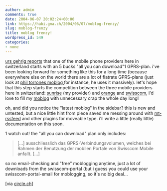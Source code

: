 ```yaml
---
author: admin
comments: true
date: 2004-06-07 20:02:24+00:00
link: https://habi.gna.ch/2004/06/07/moblog-frenzy/
slug: moblog-frenzy
title: moblog frenzy!
wordpress_id: 549
categories:
- none
---
```


[urs gehrig reports](http://circle.ch/blog/p1453.html) that one of the mobile phone providers here in switzerland starts with an 5 bucks "all you can download"1 GPRS-plan. i've been looking forward for something like this for a long time (because everywhere else on the world there are a lot of flatrate GPRS-plans (just look at [phil torrones moblog ](http://pt.textamerica.com/)for instance, he uses it massively).
let's hope that this step starts the competition between the three mobile providers here in switzerland: [sunrise](http://mobile.sunrise.ch/home.htm) (my provider) and [orange](http://www.orange.ch/) and [swisscom](http://www.swisscom-mobile.ch/), i'd love to fill my [moblog](http://moblg.net/blog/habi) with unnecessary crap the whole day long!

oh, and did you notice the "latest moblog" in the sidebar? this is new and untested, but a nice little hint from piece saved me messing around with [mt-rssfeed](http://www.timaoutloud.org/code/mt/#mt-rssfeed) and other plugins for moveable type. i'll write a little (really little) documentation on this soon.

1 watch out! the "all you can download" plan only includes: 

<blockquote>[...] ausschliesslich das GPRS-Verbindungsvolumen, welches bei Rahmen der Benutzung der mobilen Portale von Swisscom Mobile anfallt. [...]</blockquote>

so no email-checking and "free" moblogging anytime, just a lot of downloads from the swisscom-portal (but i guess you could use your swisscom-portal-email for moblogging, so it's no big deal...

[via [circle.ch](http://circle.ch/blog/index.php)]
